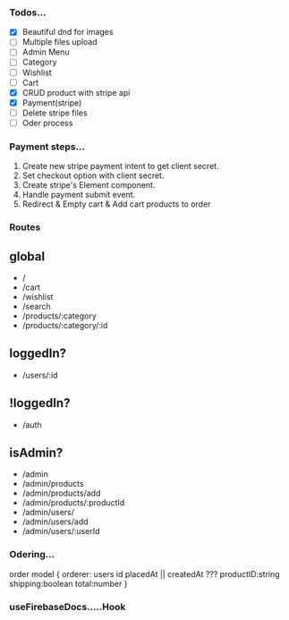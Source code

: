### Todos...

- [x] Beautiful dnd for images
- [ ] Multiple files upload
- [ ] Admin Menu
- [ ] Category
- [ ] Wishlist
- [ ] Cart
- [x] CRUD product with stripe api
- [x] Payment(stripe)
- [ ] Delete stripe files
- [ ] Oder process

### Payment steps...

1. Create new stripe payment intent to get client secret.
2. Set checkout option with client secret.
3. Create stripe's Element component.
4. Handle payment submit event.
5. Redirect & Empty cart & Add cart products to order

### Routes

## global

- /
- /cart
- /wishlist
- /search
- /products/:category
- /products/:category/:id

## loggedIn?

- /users/:id

## !loggedIn?

- /auth

## isAdmin?

- /admin
- /admin/products
- /admin/products/add
- /admin/products/:productId
- /admin/users/
- /admin/users/add
- /admin/users/:userId

### Odering...

order model
{
orderer: users id
placedAt || createdAt ???
productID:string
shipping:boolean
total:number
}

### useFirebaseDocs.....Hook
